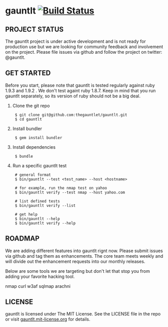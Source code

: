 # gauntlt [![Build Status](https://secure.travis-ci.org/thegauntlet/gauntlt.png?branch=master)](http://travis-ci.org/thegauntlet/gauntlt)


## PROJECT STATUS

The gauntlt project is under active development and is not ready for production use but we are looking for community feedback and involvement on the project.  Please file issues via github and follow the project on twitter: @gauntlt.


## GET STARTED

Before you start, please note that gauntlt is tested regularly against ruby 1.9.3 and 1.9.2 . We don't test againt ruby 1.8.7. Keep in mind that you run gauntlt separately, so its version of ruby should not be a big deal.

1. Clone the git repo

        $ git clone git@github.com:thegauntlet/gauntlt.git
        $ cd gauntlt


2. Install bundler
        
        $ gem install bundler


3. Install dependencies

        $ bundle


4. Run a specific gauntlt test
        
        # general format
        $ bin/gauntlt --test <test_name> --host <hostname>
         
        # for example, run the nmap test on yahoo
        $ bin/gauntlt verify --test nmap --host yahoo.com
 
        # list defined tests
        $ bin/gauntlt verify --list

        # get help
        $ bin/gauntlt --help
        $ bin/gauntlt verify --help


## ROADMAP

We are adding different features into gauntlt rignt now.  Please submit issues via github and tag them as enhancements.  The core team meets weekly and will divide out the enhancement requests into our monthly releases.

Below are some tools we are targeting but don't let that stop you from adding your favorite hacking tool.

nmap
curl
w3af
sqlmap
arachni


## LICENSE

gauntlt is licensed under The MIT License. See the LICENSE file in the repo or visit [gauntlt.mit-license.org](http://gauntlt.mit-license.org/) for details.